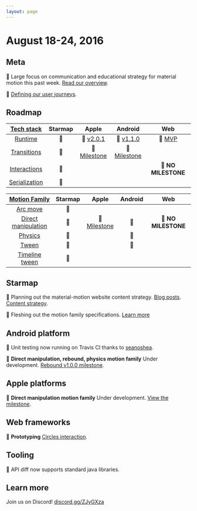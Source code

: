 ```yaml
---
layout: page
---
```


# August 18-24, 2016

## Meta

📝 Large focus on communication and educational strategy for material motion this past week. [Read our overview](https://material-motion.gitbooks.io/material-motion-starmap/content/specifications/).

📝 [Defining our user journeys](https://material-motion.gitbooks.io/material-motion-starmap/content/user_journeys/).

## Roadmap

| [Tech stack](https://material-motion.gitbooks.io/material-motion-starmap/content/specifications/#tech-stack) | Starmap | Apple | Android | Web |
|:------:|:-------:|:-----:|:-------:|:---:|
| [Runtime](https://material-motion.gitbooks.io/material-motion-starmap/content/specifications/runtime/) | 🎉 | 🎉 [v2.0.1](https://github.com/material-motion/material-motion-runtime-objc/releases/tag/v2.0.1) | 🎉 [v1.1.0](https://github.com/material-motion/material-motion-runtime-android/releases/tag/1.1.0) | 🎉 [MVP](https://github.com/material-motion/material-motion-experiments-js/tree/develop/src) |
| [Transitions](https://material-motion.gitbooks.io/material-motion-starmap/content/specifications/transitions.html) | 🎉 | 📝 [Milestone](https://github.com/material-motion/material-motion-transitions-objc/milestone/1) | 📝 [Milestone](https://github.com/material-motion/material-motion-transitions-android/milestone/1) | &nbsp; |
| [Interactions](https://material-motion.gitbooks.io/material-motion-starmap/content/specifications/interactions.html) | 📝 | &nbsp; | &nbsp; | 📝 **NO MILESTONE** |
| [Serialization](https://material-motion.gitbooks.io/material-motion-starmap/content/specifications/serialization.html) | 📝 | &nbsp; | &nbsp; | &nbsp; |

| [Motion Family](https://material-motion.gitbooks.io/material-motion-starmap/content/specifications/motion-family.html) | Starmap | Apple | Android | Web |
|:------:|:-------:|:-----:|:-------:|:---:|
| [Arc move](https://material-motion.gitbooks.io/material-motion-starmap/content/specifications/motion_family/arc_move.html) | 📝 | &nbsp; | &nbsp; | &nbsp; |
| [Direct manipulation](https://material-motion.gitbooks.io/material-motion-starmap/content/specifications/motion_family/direct_manipulation.html) | 📝 | 📝 [Milestone](https://github.com/material-motion/material-motion-family-direct-manipulation-swift/milestone/1) |  📝 | 📝 **NO MILESTONE** |
| [Physics](https://material-motion.gitbooks.io/material-motion-starmap/content/specifications/motion_family/physics.html) | 📝 | &nbsp; |  📝 | &nbsp; |
| [Tween](https://material-motion.gitbooks.io/material-motion-starmap/content/specifications/motion_family/tween.html) | 📝 | &nbsp; |  📝 | &nbsp; |
| [Timeline tween](https://material-motion.gitbooks.io/material-motion-starmap/content/specifications/motion_family/timeline_tween.html) | 📝 | &nbsp; | &nbsp; | &nbsp; |

## Starmap

📝 Planning out the material-motion website content strategy. [Blog posts](https://github.com/material-motion/material-motion-website/milestone/1). [Content strategy](https://github.com/material-motion/material-motion-website/milestone/2).

📝 Fleshing out the motion family specifications. [Learn more](https://material-motion.gitbooks.io/material-motion-starmap/content/specifications/motion-family.html)

## Android platform

🎉 Unit testing now running on Travis CI thanks to [seanoshea](https://github.com/seanoshea).

📝 **Direct manipulation, rebound, physics motion family** Under development. [Rebound v1.0.0 milestone](https://github.com/material-motion/material-motion-family-rebound-android/milestone/1).

## Apple platforms

📝 **Direct manipulation motion family** Under development. [View the milestone](https://github.com/material-motion/material-motion-family-direct-manipulation-swift/milestone/1).

## Web frameworks

📝 **Prototyping** [Circles interaction](http://codereview.cc/D1483).

## Tooling

🎉 API diff now supports standard java libraries.

## Learn more

Join us on Discord! [discord.gg/ZJyGXza](https://discord.gg/ZJyGXza)

